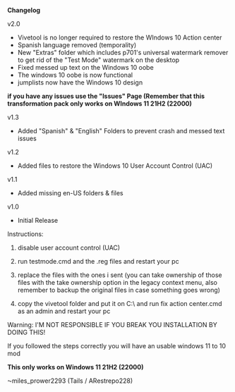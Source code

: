 **Changelog**

v2.0

* Vivetool is no longer required to restore the WIndows 10 Action center
* Spanish language removed (temporality)
* New "Extras" folder which includes p701's universal watermark remover to get rid of the "Test Mode" watermark on the desktop
* Fixed messed up text on the Windows 10 oobe
* The windows 10 oobe is now functional
* jumplists now have the Windows 10 design

**if you have any issues use the "Issues" Page
(Remember that this transformation pack only works on WIndows 11 21H2 (22000)**

v1.3

* Added "Spanish" & "English" Folders to prevent crash and messed text issues

v1.2

* Added files to restore the Windows 10 User Account Control (UAC)

v1.1

* Added missing en-US folders & files

v1.0

* Initial Release

Instructions:

1. disable user account control (UAC)

2. run testmode.cmd and the .reg files and restart your pc 

3. replace the files with the ones i sent (you can take ownership of those files with the take ownership option in the legacy context menu, also remember to backup the original files in case something goes wrong)

4. copy the vivetool folder and put it on C:\ and run fix action center.cmd as an admin and restart your pc


Warning:
I'M NOT RESPONSIBLE IF YOU BREAK YOU INSTALLATION BY DOING THIS!


If you followed the steps correctly you will have an usable windows 11 to 10 mod

**This only works on Windows 11 21H2 (22000)**

⁓miles_prower2293 (Tails / ARestrepo228)
